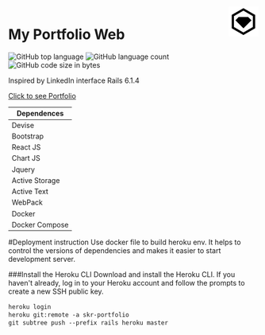 <img src="https://github.com/zhivou/my_portfolio/blob/master/app/assets/images/favicon.png?raw=true" alt="My Portfolio logo" title="My Portfolio" align="right" height="60" />

# My Portfolio Web

![GitHub top language](https://img.shields.io/github/languages/top/zhivou/my_portfolio?style=for-the-badge)
![GitHub language count](https://img.shields.io/github/languages/count/zhivou/my_portfolio?style=for-the-badge)
![GitHub code size in bytes](https://img.shields.io/github/languages/code-size/zhivou/my_portfolio?style=for-the-badge)

Inspired by LinkedIn interface
Rails 6.1.4

[Click to see Portfolio](https://www.skrdev.com/ "Click to see Portfolio")

| Dependences    |
|----------------|
| Devise         |
| Bootstrap      |
| React JS       |
| Chart JS       |
| Jquery         |
| Active Storage |
| Active Text    |
| WebPack        |
| Docker         |
| Docker Compose |

#Deployment instruction
Use docker file to build heroku env. It helps to control the versions of dependencies and makes it easier to start 
development server.

###Install the Heroku CLI
Download and install the Heroku CLI.
If you haven't already, log in to your Heroku account and follow the prompts to create a new SSH public key.

```
heroku login
heroku git:remote -a skr-portfolio
git subtree push --prefix rails heroku master
```
